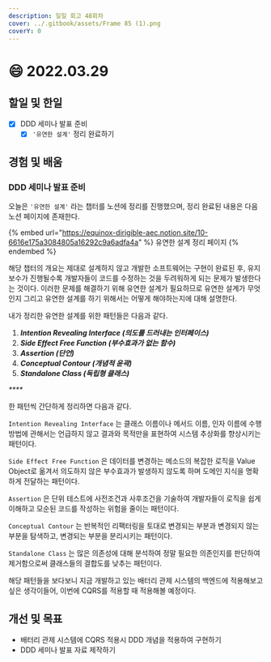 ```yaml
---
description: 일일 회고 48회차
cover: ../.gitbook/assets/Frame 85 (1).png
coverY: 0
---
```


# 😄 2022.03.29

## 할일 및 한일

* [x] DDD 세미나 발표 준비
  * [x] `'유연한 설계'` 정리 완료하기

## 경험 및 배움

### DDD 세미나 발표 준비

오늘은 `'유연한 설계'` 라는 챕터를 노션에 정리를 진행했으며, 정리 완료된 내용은 다음 노션 페이지에 존재한다.

{% embed url="https://equinox-dirigible-aec.notion.site/10-6616e175a3084805a16292c9a6adfa4a" %}
유연한 설계 정리 페이지
{% endembed %}



해당 챕터의 개요는 제대로 설계하지 않고 개발한 소프트웨어는 구현이 완료된 후, 유지보수가 진행될수록 개발자들이 코드를 수정하는 것을 두려워하게 되는 문제가 발생한다는 것이다. 이러한 문제를 해결하기 위해 유연한 설계가 필요하므로 유연한 설계가 무엇인지 그리고 유연한 설계를 하기 위해서는 어떻게 해야하는지에 대해 설명한다.



내가 정리한 유연한 설계를 위한 패턴들은 다음과 같다.

1. _**Intention Revealing Interface (의도를 드러내는 인터페이스)**_
2. _**Side Effect Free Function (부수효과가 없는 함수)**_
3. _**Assertion (단언)**_
4. _**Conceptual Contour (개념적 윤곽)**_
5. _**Standalone Class (독립형 클래스)**_

_****_

한 패턴씩 간단하게 정리하면 다음과 같다.

`Intention Revealing Interface` 는 클래스 이름이나 메서드 이름, 인자 이름에 수행 방법에 관해서는 언급하지 않고 결과와 목적만을 표현하여 시스템 추상화를 향상시키는 패턴이다.

`Side Effect Free Function` 은 데이터를 변경하는 메소드의 복잡한 로직을 Value Object로 옮겨서 의도하지 않은 부수효과가 발생하지 않도록 하며 도메인 지식을 명확하게 전달하는 패턴이다.

`Assertion` 은 단위 테스트에 사전조건과 사후조건을 기술하여 개발자들이 로직을 쉽게 이해하고 모순된 코드를 작성하는 위험을 줄이는 패턴이다.

`Conceptual Contour` 는 반복적인 리팩터링을 토대로 변경되는 부분과 변경되지 않는 부분을 탐색하고, 변경되는 부분을 분리시키는 패턴이다.

`Standalone Class` 는 많은 의존성에 대해 분석하여 정말 필요한 의존인지를 판단하여 제거함으로써 클래스들의 결합도를 낮추는 패턴이다.



해당 패턴들을 보다보니 지금 개발하고 있는 배터리 관제 시스템의 백엔드에 적용해보고 싶은 생각이들어, 이번에 CQRS를 적용할 때 적용해볼 예정이다.

## 개선 및 목표

* 배터리 관제 시스템에 CQRS 적용시 DDD 개념을 적용하여 구현하기
* DDD 세미나 발표 자료 제작하기
